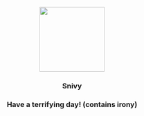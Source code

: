 <p align="center">
    <img src="https://raw.githubusercontent.com/PokeAPI/sprites/master/sprites/pokemon/495.png" width="150" height="150">
</p>
<h3 align="center"> <b>Snivy</b></h3>
<h3 align="center">Have a terrifying day! (contains irony)</h3>
